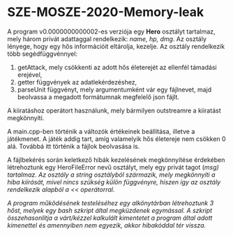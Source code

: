 # SZE-MOSZE-2020-Memory-leak

A program v0.0000000000002-es verziója egy **Hero** osztályt tartalmaz, mely három privát adattaggal rendelkezik: <em>name, hp, dmg</em>. Az osztály lényege, hogy egy hős információit eltárolja, kezelje. Az osztály rendelkezik több segédfüggvénnyel: 
1. getAttack, mely csökkenti az adott hős életerejét az ellenfél támadási erejével,
2. getter függvények az adatlekérdezéshez,
3. parseUnit függvényt, mely argumentumként vár egy fájlnevet, majd beolvassa a megadott formátumnak megfelelő json fájlt.


A kiiratáshoz operátort használunk, mely bármilyen outstreamre a kiiratást megkönnyíti.

A main.cpp-ben történik a változók értékeinek beállítása, illetve a játékmenet. A játék addig tart, amíg valamelyik hős életereje nem csökken 0 alá. Továbbá itt történik a fájlok beolvasása is.

A fájlbekérés során keletkező hibák kezelésének megkönnyítése érdekében létrehoztunk egy HeroFileError nevű osztályt, mely egy privát tagot (<em>msg<em>) tartalmaz. Az osztály a string osztályból származik, mely megkönnyíti a hiba kiírását, mivel nincs szükség külön függvényre, hiszen így az osztály rendelkezik alapból a << operátorral.

A program működésének testeléséhez egy alkönytárban létrehoztunk 3 hőst, melyek egy bash szkript által megküzdenek egymással. A szkript összehasonlítja a várt/kézzel kalkulált kimentetet a program által adott kimenettel és amennyiben nem egyezik, akkor hibakóddal tér vissza.
